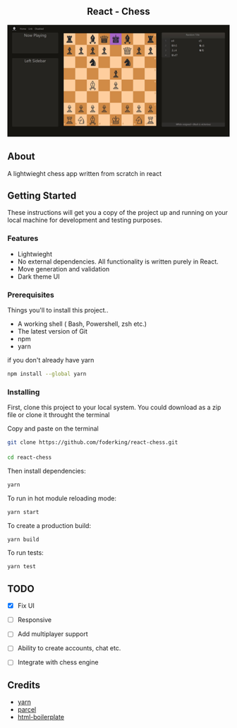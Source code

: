 <h2 align="center">React - Chess</h2>

![chess-image](chess.PNG)


## About <a name = "about"></a>

A lightwieght chess app written from scratch in react

## Getting Started <a name = "getting_started"></a>

These instructions will get you a copy of the project up and running on your local machine for development and testing purposes.

### Features

+ Lightwieght
+ No external dependencies. All functionality is written purely in React.
+ Move generation and validation
+ Dark theme UI

### Prerequisites

Things you'll to install this project..

+ A working shell ( Bash, Powershell, zsh etc.)
+ The latest version of Git
+ npm
+ yarn

if you don't already have yarn

```sh
npm install --global yarn
```

### Installing

First, clone this project to your local system. You could download as a zip file or clone it throught the terminal

Copy and paste on the terminal

```sh
git clone https://github.com/foderking/react-chess.git

cd react-chess
```

Then install dependencies:

```sh
yarn
```

To run in hot module reloading mode:

```sh
yarn start
```

To create a production build:

```sh
yarn build
```

To run tests:

```sh
yarn test
```

## TODO

+ [x] Fix UI

+ [ ] Responsive

+ [ ] Add multiplayer support

+ [ ] Ability to create accounts, chat etc.

+ [ ] Integrate with chess engine

## Credits

+ [yarn](https://classic.yarnpkg.com/en/)
+ [parcel](https://parceljs.org/)
+ [html-boilerplate](https://html5boilerplate.com)
